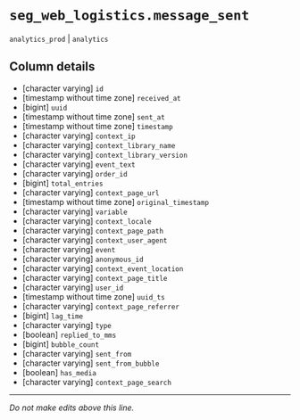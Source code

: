 # `seg_web_logistics.message_sent`
`analytics_prod` | `analytics`

## Column details
* [character varying] `id`
* [timestamp without time zone] `received_at`
* [bigint]    `uuid`
* [timestamp without time zone] `sent_at`
* [timestamp without time zone] `timestamp`
* [character varying] `context_ip`
* [character varying] `context_library_name`
* [character varying] `context_library_version`
* [character varying] `event_text`
* [character varying] `order_id`
* [bigint]    `total_entries`
* [character varying] `context_page_url`
* [timestamp without time zone] `original_timestamp`
* [character varying] `variable`
* [character varying] `context_locale`
* [character varying] `context_page_path`
* [character varying] `context_user_agent`
* [character varying] `event`
* [character varying] `anonymous_id`
* [character varying] `context_event_location`
* [character varying] `context_page_title`
* [character varying] `user_id`
* [timestamp without time zone] `uuid_ts`
* [character varying] `context_page_referrer`
* [bigint]    `lag_time`
* [character varying] `type`
* [boolean]   `replied_to_mms`
* [bigint]    `bubble_count`
* [character varying] `sent_from`
* [character varying] `sent_from_bubble`
* [boolean]   `has_media`
* [character varying] `context_page_search`

-------------------------------------------------------------------------------
*Do not make edits above this line.*
